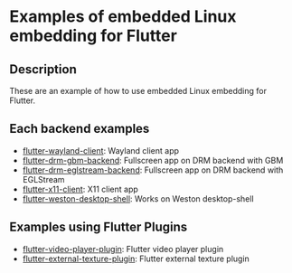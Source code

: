 # Examples of embedded Linux embedding for Flutter

## Description
These are an example of how to use embedded Linux embedding for Flutter.

## Each backend examples
- [flutter-wayland-client](https://github.com/sony/flutter-embedded-linux/tree/master/examples/flutter-wayland-client): Wayland client app
- [flutter-drm-gbm-backend](https://github.com/sony/flutter-embedded-linux/tree/master/examples/flutter-drm-gbm-backend): Fullscreen app on DRM backend with GBM
- [flutter-drm-eglstream-backend](https://github.com/sony/flutter-embedded-linux/tree/master/examples/flutter-drm-eglstream-backend): Fullscreen app on DRM backend with EGLStream
- [flutter-x11-client](https://github.com/sony/flutter-embedded-linux/tree/master/examples/flutter-x11-client): X11 client app
- [flutter-weston-desktop-shell](https://github.com/sony/flutter-embedded-linux/tree/master/examples/flutter-weston-desktop-shell): Works on Weston desktop-shell

## Examples using Flutter Plugins
- [flutter-video-player-plugin](https://github.com/sony/flutter-embedded-linux/tree/master/examples/flutter-video-player-plugin): Flutter video player plugin
- [flutter-external-texture-plugin](https://github.com/sony/flutter-embedded-linux/tree/master/examples/flutter-external-texture-plugin): Flutter external texture plugin
